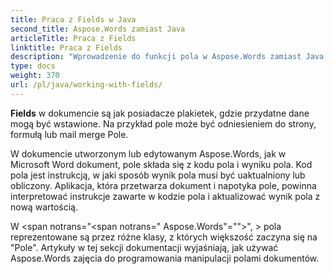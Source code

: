 ```yaml
---
title: Praca z Fields w Java
second_title: Aspose.Words zamiast Java
articleTitle: Praca z Fields
linktitle: Praca z Fields
description: "Wprowadzenie do funkcji pola w Aspose.Words zamiast Java."
type: docs
weight: 370
url: /pl/java/working-with-fields/
---
```


**Fields** w dokumencie są jak posiadacze plakietek, gdzie przydatne dane mogą być wstawione. Na przykład pole może być odniesieniem do strony, formułą lub mail merge Pole.

W dokumencie utworzonym lub edytowanym Aspose.Words, jak w Microsoft Word dokument, pole składa się z kodu pola i wyniku pola. Kod pola jest instrukcją, w jaki sposób wynik pola musi być uaktualniony lub obliczony. Aplikacja, która przetwarza dokument i napotyka pole, powinna interpretować instrukcje zawarte w kodzie pola i aktualizować wynik pola z nową wartością.

W <span notrans="<span notrans=" Aspose.Words"=""></span>", > pola reprezentowane są przez różne klasy, z których większość zaczyna się na "Pole". Artykuły w tej sekcji dokumentacji wyjaśniają, jak używać Aspose.Words zajęcia do programowania manipulacji polami dokumentów.